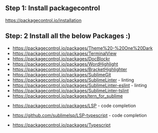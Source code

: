 ## Step 1: Install packagecontrol

https://packagecontrol.io/installation

## Step: 2 Install all the below Packages :)

- https://packagecontrol.io/packages/Theme%20-%20One%20Dark
- https://packagecontrol.io/packages/TerminalView
- https://packagecontrol.io/packages/DocBlockr
- https://packagecontrol.io/packages/WordHighlight
- https://packagecontrol.io/packages/BracketHighlighter
- https://packagecontrol.io/packages/SublimeGit
- https://packagecontrol.io/packages/SublimeLinter - linting
- https://packagecontrol.io/packages/SublimeLinter-eslint - linting
- https://packagecontrol.io/packages/SublimeLinter-tslint
- https://packagecontrol.io/packages/tern_for_sublime
* https://packagecontrol.io/packages/LSP - code completion
* https://github.com/sublimelsp/LSP-typescript - code completion

* https://packagecontrol.io/packages/Typescript
